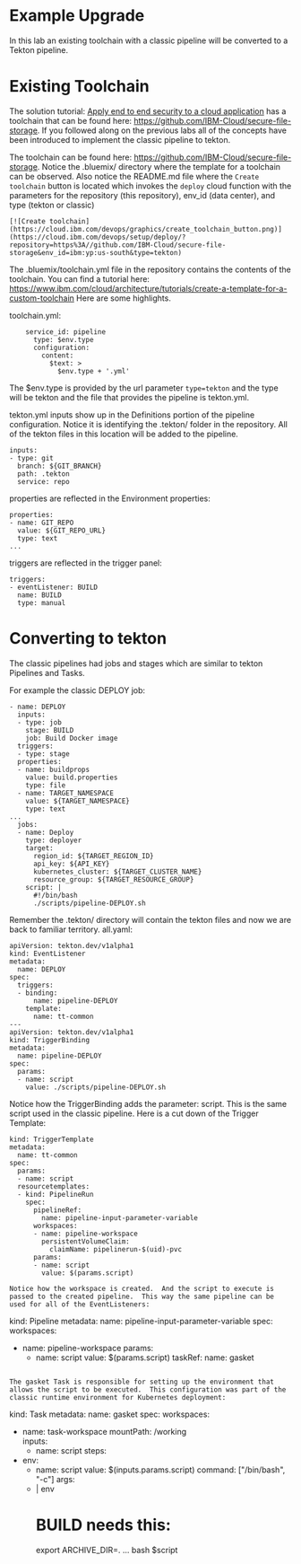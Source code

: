 # Example Upgrade
In this lab an existing toolchain with a classic pipeline will be converted to a Tekton pipeline.

# Existing Toolchain
The solution tutorial: [Apply end to end security to a cloud application](https://cloud.ibm.com/docs/tutorials?topic=solution-tutorials-cloud-e2e-security) has a toolchain that can be found here: https://github.com/IBM-Cloud/secure-file-storage.  If you followed along on the previous labs all of the concepts have been introduced to implement the classic pipeline to tekton.

The toolchain can be found here: https://github.com/IBM-Cloud/secure-file-storage.  Notice the .bluemix/ directory where the template for a toolchain can be observed.  Also notice the README.md file where the `Create toolchain` button is located which invokes the `deploy` cloud function with the parameters for the repository (this repository), env_id (data center), and type (tekton or classic)

```
[![Create toolchain](https://cloud.ibm.com/devops/graphics/create_toolchain_button.png)](https://cloud.ibm.com/devops/setup/deploy/?repository=https%3A//github.com/IBM-Cloud/secure-file-storage&env_id=ibm:yp:us-south&type=tekton)
```

The .bluemix/toolchain.yml file in the repository contains the contents of the toolchain.  You can find a tutorial here: https://www.ibm.com/cloud/architecture/tutorials/create-a-template-for-a-custom-toolchain  Here are some highlights.

toolchain.yml:
```
    service_id: pipeline
      type: $env.type
      configuration:
        content:
          $text: >
            $env.type + '.yml'

```

The $env.type is provided by the url parameter `type=tekton` and the type will be tekton and the file that provides the pipeline is tekton.yml.

tekton.yml inputs show up in the Definitions portion of the pipeline configuration.  Notice it is identifying the .tekton/ folder in the repository. All of the tekton files in this location will be added to the pipeline.
```
inputs:
- type: git
  branch: ${GIT_BRANCH}
  path: .tekton
  service: repo
```

properties are reflected in the Environment properties:
```
properties:
- name: GIT_REPO
  value: ${GIT_REPO_URL} 
  type: text 
...

```

triggers are reflected in the trigger panel:
```
triggers:
- eventListener: BUILD
  name: BUILD
  type: manual
```

# Converting to tekton
The classic pipelines had jobs and stages which are similar to tekton Pipelines and Tasks.

For example the classic DEPLOY job:
```
- name: DEPLOY
  inputs:
  - type: job
    stage: BUILD
    job: Build Docker image
  triggers:
  - type: stage
  properties:
  - name: buildprops
    value: build.properties
    type: file
  - name: TARGET_NAMESPACE
    value: ${TARGET_NAMESPACE}
    type: text
...
  jobs:
  - name: Deploy
    type: deployer
    target:
      region_id: ${TARGET_REGION_ID}
      api_key: ${API_KEY}
      kubernetes_cluster: ${TARGET_CLUSTER_NAME}
      resource_group: ${TARGET_RESOURCE_GROUP}
    script: |
      #!/bin/bash
      ./scripts/pipeline-DEPLOY.sh
```

Remember the .tekton/ directory will contain the tekton files and now we are back to familiar territory.  all.yaml:
```
apiVersion: tekton.dev/v1alpha1
kind: EventListener
metadata:
  name: DEPLOY
spec:
  triggers:
  - binding:
      name: pipeline-DEPLOY
    template:
      name: tt-common
---
apiVersion: tekton.dev/v1alpha1
kind: TriggerBinding
metadata:
  name: pipeline-DEPLOY
spec:
  params:
  - name: script
    value: ./scripts/pipeline-DEPLOY.sh
```

Notice how the TriggerBinding adds the parameter: script.  This is the same script used in the classic pipeline.  Here is a cut down of the Trigger Template:
```
kind: TriggerTemplate
metadata:
  name: tt-common
spec:
  params:
  - name: script
  resourcetemplates:
  - kind: PipelineRun
    spec:
      pipelineRef:
        name: pipeline-input-parameter-variable
      workspaces:
      - name: pipeline-workspace
        persistentVolumeClaim:
          claimName: pipelinerun-$(uid)-pvc
      params:
      - name: script
        value: $(params.script)

Notice how the workspace is created.  And the script to execute is passed to the created pipeline.  This way the same pipeline can be used for all of the EventListeners:
```
kind: Pipeline
metadata:
  name: pipeline-input-parameter-variable
spec:
  workspaces:
  - name: pipeline-workspace
  params:
    - name: script
      value: $(params.script)
    taskRef:
      name: gasket
```

The gasket Task is responsible for setting up the environment that allows the script to be executed.  This configuration was part of the classic runtime environment for Kubernetes deployment:
```
kind: Task
metadata:
  name: gasket
spec:
  workspaces:
  - name: task-workspace 
    mountPath: /working   
  inputs:
    - name: script
  steps:
  - env:
    - name: script
      value: $(inputs.params.script)
    command: ["/bin/bash", "-c"]
    args:
    - |
      env
      # BUILD needs this:
      export ARCHIVE_DIR=.
...
      bash $script

```

